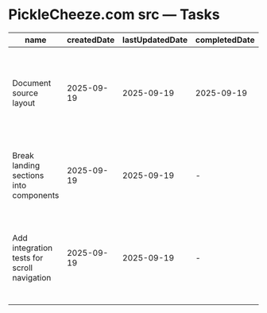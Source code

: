 # PickleCheeze.com src — Tasks

| name                                        | createdDate | lastUpdatedDate | completedDate | status   | description                                                                                     |
| ------------------------------------------- | ----------- | --------------- | ------------- | -------- | ----------------------------------------------------------------------------------------------- |
| Document source layout                      | 2025-09-19  | 2025-09-19      | 2025-09-19    | complete | Captured the purpose of `App.jsx`, navigation settings, and the welcome component in README.md. |
| Break landing sections into components      | 2025-09-19  | 2025-09-19      | -             | todo     | Split `App.jsx` into feature modules to simplify maintenance and enable lazy loading.           |
| Add integration tests for scroll navigation | 2025-09-19  | 2025-09-19      | -             | todo     | Write tests that confirm section IDs scroll correctly when header navigation links are clicked. |
